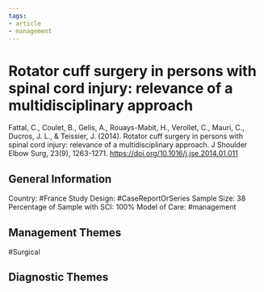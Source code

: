 ```yaml
---
tags:
- article
- management
---
```


# Rotator cuff surgery in persons with spinal cord injury: relevance of a multidisciplinary approach
Fattal, C., Coulet, B., Gelis, A., Rouays-Mabit, H., Verollet, C., Mauri, C., Ducros, J. L., & Teissier, J. (2014). Rotator cuff surgery in persons with spinal cord injury: relevance of a multidisciplinary approach. J Shoulder Elbow Surg, 23(9), 1263-1271. https://doi.org/10.1016/j.jse.2014.01.011 

## General Information
Country: #France 
Study Design: #CaseReportOrSeries 
Sample Size: 38
Percentage of Sample with SCI: 100%
Model of Care: #management 

## Management Themes
#Surgical 

## Diagnostic Themes
